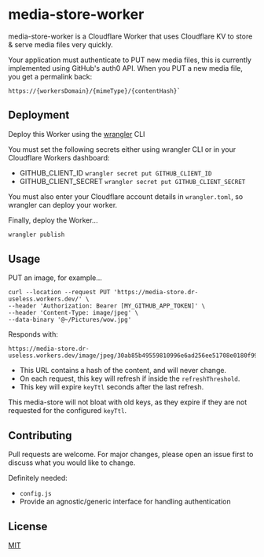 # media-store-worker
media-store-worker is a Cloudflare Worker that uses Cloudflare KV to store & serve media files very quickly.

Your application must authenticate to PUT new media files, this is currently implemented using GitHub's auth0 API. When you PUT a new media file, you get a permalink back:
```
https://{workersDomain}/{mimeType}/{contentHash}`
```


## Deployment
Deploy this Worker using the [wrangler](https://developers.cloudflare.com/workers/cli-wrangler) CLI

You must set the following secrets either using wrangler CLI or in your Cloudflare Workers dashboard:
- GITHUB_CLIENT_ID `wrangler secret put GITHUB_CLIENT_ID`
- GITHUB_CLIENT_SECRET `wrangler secret put GITHUB_CLIENT_SECRET`

You must also enter your Cloudflare account details in `wrangler.toml`, so wrangler can deploy your worker.

Finally, deploy the Worker...
```bash
wrangler publish
```

## Usage
PUT an image, for example...
```
curl --location --request PUT 'https://media-store.dr-useless.workers.dev/' \
--header 'Authorization: Bearer [MY_GITHUB_APP_TOKEN]' \
--header 'Content-Type: image/jpeg' \
--data-binary '@~/Pictures/wow.jpg'
```
Responds with:
```
https://media-store.dr-useless.workers.dev/image/jpeg/30ab85b49559810996e6ad256ee51708e0180f991341c8e7430824a04767474e
```
- This URL contains a hash of the content, and will never change.
- On each request, this key will refresh if inside the `refreshThreshold`.
- This key will expire `keyTtl` seconds after the last refresh.

This media-store will not bloat with old keys, as they expire if they are not requested for the configured `keyTtl`.


## Contributing
Pull requests are welcome. For major changes, please open an issue first to discuss what you would like to change.

Definitely needed:
- `config.js`
- Provide an agnostic/generic interface for handling authentication


## License
[MIT](https://choosealicense.com/licenses/mit/)